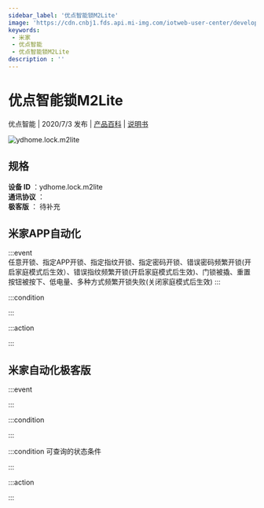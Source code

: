 ```yaml
---
sidebar_label: '优点智能锁M2Lite'
image: 'https://cdn.cnbj1.fds.api.mi-img.com/iotweb-user-center/developer_1679047767588PKacHKS9.png?GalaxyAccessKeyId=AKVGLQWBOVIRQ3XLEW&Expires=9223372036854775807&Signature=ApqWj+pqS8d+l2Y6HCvZ8Gks1m8='
keywords: 
 - 米家
 - 优点智能
 - 优点智能锁M2Lite
description : ''
---
```

# 优点智能锁M2Lite

优点智能 | 2020/7/3 发布 | [产品百科](https://home.mi.com/webapp/content/baike/product/index.html?model=ydhome.lock.m2lite/) | [说明书](https://home.mi.com/views/introduction.html?model=ydhome.lock.m2lite&region=cn)

![ydhome.lock.m2lite](https://cdn.cnbj1.fds.api.mi-img.com/iotweb-user-center/developer_1679047767588PKacHKS9.png?GalaxyAccessKeyId=AKVGLQWBOVIRQ3XLEW&Expires=9223372036854775807&Signature=ApqWj+pqS8d+l2Y6HCvZ8Gks1m8=)

## 规格  
> 
**设备 ID** ：ydhome.lock.m2lite  
**通讯协议** ：  
**极客版**  ： 待补充 


## 米家APP自动化  

:::event  
任意开锁、指定APP开锁、指定指纹开锁、指定密码开锁、错误密码频繁开锁(开启家庭模式后生效）、错误指纹频繁开锁(开启家庭模式后生效)、门锁被撬、重置按钮被按下、低电量、多种方式频繁开锁失败(关闭家庭模式后生效)
:::

:::condition  

:::

:::action   

:::

## 米家自动化极客版  

:::event  

:::

:::condition  

:::

:::condition 可查询的状态条件  

:::

:::action  

:::

        
